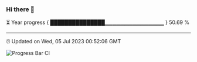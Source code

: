 ### Hi there 👋

⏳ Year progress { ███████████████▁▁▁▁▁▁▁▁▁▁▁▁▁▁▁ } 50.69 %

---

⏰ Updated on Wed, 05 Jul 2023 00:52:06 GMT

![Progress Bar CI](https://github.com/Shyam-Makwana/GitHub-Actions-Demo/workflows/Progress%20Bar%20CI/badge.svg)
